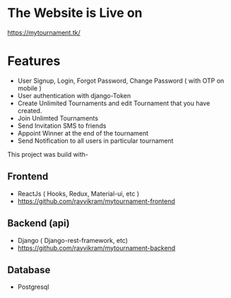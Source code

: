 # The Website is Live on
https://mytournament.tk/

# Features
- User Signup, Login, Forgot Password, Change Password ( with OTP on mobile )
- User authentication with django-Token
- Create Unlimited Tournaments and edit Tournament that you have created.
- Join Unlimted Tournaments
- Send Invitation SMS to friends
- Appoint Winner at the end of the tournament
- Send Notification to all users in particular tournament


This project was build with-
## Frontend
- ReactJs ( Hooks, Redux, Material-ui, etc )
- https://github.com/rayvikram/mytournament-frontend

## Backend (api)
- Django ( Django-rest-framework, etc)
- https://github.com/rayvikram/mytournament-backend

## Database
- Postgresql


